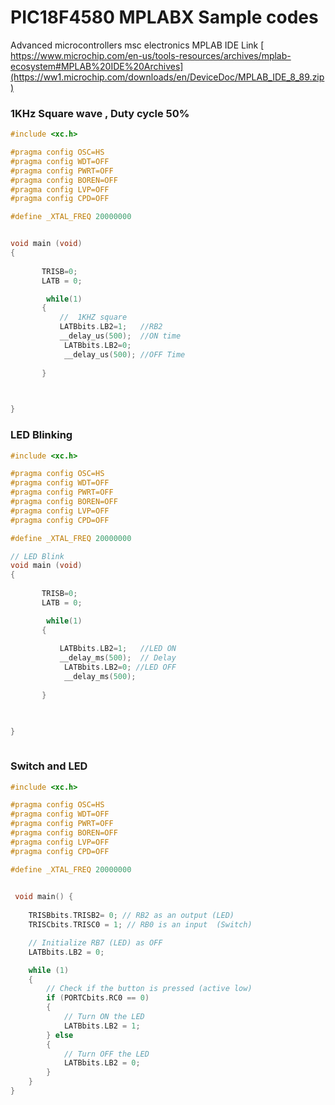 # PIC18F4580 MPLABX Sample codes
Advanced microcontrollers msc electronics
 MPLAB IDE Link
[ https://www.microchip.com/en-us/tools-resources/archives/mplab-ecosystem#MPLAB%20IDE%20Archives](https://ww1.microchip.com/downloads/en/DeviceDoc/MPLAB_IDE_8_89.zip)

### 1KHz Square wave , Duty cycle 50%
```C
#include <xc.h>

#pragma config OSC=HS
#pragma config WDT=OFF
#pragma config PWRT=OFF
#pragma config BOREN=OFF
#pragma config LVP=OFF
#pragma config CPD=OFF

#define _XTAL_FREQ 20000000


void main (void)
{
     
       TRISB=0;
       LATB = 0;

        while(1)
       {
           //  1KHZ square
           LATBbits.LB2=1;   //RB2
           __delay_us(500);  //ON time
            LATBbits.LB2=0;
            __delay_us(500); //OFF Time
  
       }

   

}

```
### LED Blinking
```C
#include <xc.h>

#pragma config OSC=HS
#pragma config WDT=OFF
#pragma config PWRT=OFF
#pragma config BOREN=OFF
#pragma config LVP=OFF
#pragma config CPD=OFF

#define _XTAL_FREQ 20000000

// LED Blink
void main (void)
{
     
       TRISB=0;
       LATB = 0;

        while(1)
       {
           
           LATBbits.LB2=1;   //LED ON 
           __delay_ms(500);  // Delay 
            LATBbits.LB2=0; //LED OFF 
            __delay_ms(500); 
  
       }

   

}
 
```
### Switch and LED 
```C
#include <xc.h>

#pragma config OSC=HS
#pragma config WDT=OFF
#pragma config PWRT=OFF
#pragma config BOREN=OFF
#pragma config LVP=OFF
#pragma config CPD=OFF

#define _XTAL_FREQ 20000000

 
 void main() {
   
    TRISBbits.TRISB2= 0; // RB2 as an output (LED)
    TRISCbits.TRISC0 = 1; // RB0 is an input  (Switch)

    // Initialize RB7 (LED) as OFF
    LATBbits.LB2 = 0;

    while (1)
    {
        // Check if the button is pressed (active low)
        if (PORTCbits.RC0 == 0) 
        {
            // Turn ON the LED
            LATBbits.LB2 = 1;
        } else 
        {
            // Turn OFF the LED
            LATBbits.LB2 = 0;
        }
    }
}
 
 

```

